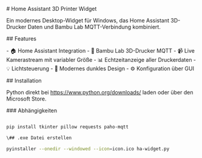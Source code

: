 \# Home Assistant 3D Printer Widget

Ein modernes Desktop-Widget für Windows, das Home Assistant 3D-Drucker Daten und Bambu Lab MQTT-Verbindung kombiniert.

\## Features

\- 🏠 Home Assistant Integration
\- 📡 Bambu Lab 3D-Drucker MQTT
\- 📹 Live Kamerastream mit variabler Größe
\- 📊 Echtzeitanzeige aller Druckerdaten
\- 💡 Lichtsteuerung
\- 🎨 Modernes dunkles Design
\- ⚙️ Konfiguration über GUI

\## Installation

Python direkt bei https://www.python.org/downloads/ laden oder über den Microsoft Store.

\### Abhängigkeiten

```bash

pip install tkinter pillow requests paho-mqtt

\## .exe Datei erstellen

pyinstaller --onedir --windowed --icon=icon.ico ha-widget.py

